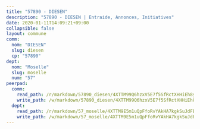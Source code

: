 ```yaml
---
title: "57890 - DIESEN"
description: "57890 - DIESEN | Entraide, Annonces, Initiatives"
date: 2020-01-11T14:09:21+09:00
collapsible: false
layout: commune
comm:
  nom: "DIESEN"
  slug: diesen
  cp: "57890"
dept:
  nom: "Moselle"
  slug: moselle
  num: "57"
peerpad:
  comm:
    read_path: /r/markdown/57890_diesen/4XTTM99Q6hzxV5E7f5SfRctXHHiEh8yMDJKjp6cgKaSSpRSrv
    write_path: /w/markdown/57890_diesen/4XTTM99Q6hzxV5E7f5SfRctXHHiEh8yMDJKjp6cgKaSSpRSrv-K3TgTjbSFyxjXjfR4Gj2FhbnWeDnruR5SH2UVCnataGwNGaP6pMNJK8e2atMSxNLSswGni2NNtkJyndXrZKaFfA3HK35KB1PrNYbv9DnpZAb3ihhyZehjrBiebZ4zWEYbENsyeZp
  dept:
    read_path: /r/markdown/57_moselle/4XTTM9E5m1uQpFfoRvYAkHA7kgkSuJdFBSCmoLnZ6YvxmqAKj
    write_path: /w/markdown/57_moselle/4XTTM9E5m1uQpFfoRvYAkHA7kgkSuJdFBSCmoLnZ6YvxmqAKj-K3TgTxpsRhjGfb3pJqDaX4rYTLkyLoK3BLA4awBfhTSCoyNhResrhhmfsEF8aKnccedt5XoBzWeRYfKxQxNKv71ETcpGharLRE7rdgTKY3uSaW3Du2dz8v23YEY268mfYmweTFnR
---
```


